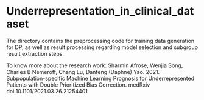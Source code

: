 # Underrepresentation_in_clinical_dataset


The directory contains the preprocessing code for training data generation for DP, as well as result processing regarding model selection and
subgroup result extraction steps.

To know more about the research work:
Sharmin Afrose, Wenjia Song, Charles B Nemeroff, Chang Lu, Danfeng (Daphne) Yao. 2021. Subpopulation-specific Machine Learning Prognosis for Underrepresented Patients with Double Prioritized Bias Correction. medRxiv doi:10.1101/2021.03.26.21254401
